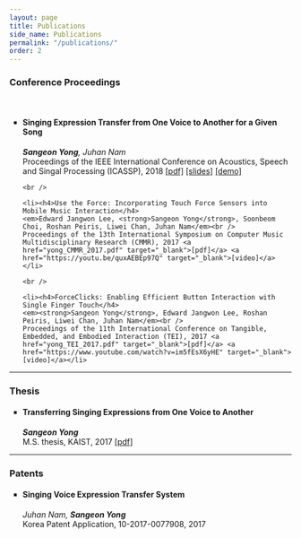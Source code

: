 ```yaml
---
layout: page
title: Publications
side_name: Publications
permalink: "/publications/"
order: 2
---
```


<h3> Conference Proceedings </h3><br />
<ul type="square">
	<li><h4>Singing Expression Transfer from One Voice to Another for a Given Song</h4>
	<em><strong>Sangeon Yong</strong>, Juhan Nam</em><br />
	Proceedings of the IEEE International Conference on Acoustics, Speech and Singal Processing (ICASSP), 2018 <a href="yong_ICASSP_2018.pdf" target="_blank">[pdf]</a> <a href="yong_ICASSP_2018_slides.pdf" target="_blank">[slides]</a> <a href="../singing-expression-transfer/">[demo]</a>
	</li>

	<br />

	<li><h4>Use the Force: Incorporating Touch Force Sensors into Mobile Music Interaction</h4>
	<em>Edward Jangwon Lee, <strong>Sangeon Yong</strong>, Soonbeom Choi, Roshan Peiris, Liwei Chan, Juhan Nam</em><br />
	Proceedings of the 13th International Symposium on Computer Music Multidisciplinary Research (CMMR), 2017 <a href="yong_CMMR_2017.pdf" target="_blank">[pdf]</a> <a href="https://youtu.be/quxAEBEp97Q" target="_blank">[video]</a></li>

	<br />

	<li><h4>ForceClicks: Enabling Efficient Button Interaction with Single Finger Touch</h4>
	<em><strong>Sangeon Yong</strong>, Edward Jangwon Lee, Roshan Peiris, Liwei Chan, Juhan Nam</em><br />
	Proceedings of the 11th International Conference on Tangible, Embedded, and Embodied Interaction (TEI), 2017 <a href="yong_TEI_2017.pdf" target="_blank">[pdf]</a> <a href="https://www.youtube.com/watch?v=im5fEsX6yHE" target="_blank">[video]</a></li>
</ul>

<hr>

<h3> Thesis </h3>
<ul type="square">
	<li><h4>Transferring Singing Expressions from One Voice to Another</h4>
	<em><strong>Sangeon Yong</strong></em><br />
	M.S. thesis, KAIST, 2017 <a href="master-thesis.pdf" target="_blank">[pdf]</a></li>
</ul>

<hr>

<h3> Patents </h3>
<ul type="square">
	<li><h4>Singing Voice Expression Transfer System</h4>
	<em>Juhan Nam, <strong>Sangeon Yong</strong></em><br />
	Korea Patent Application, 10-2017-0077908, 2017</li>
</ul>